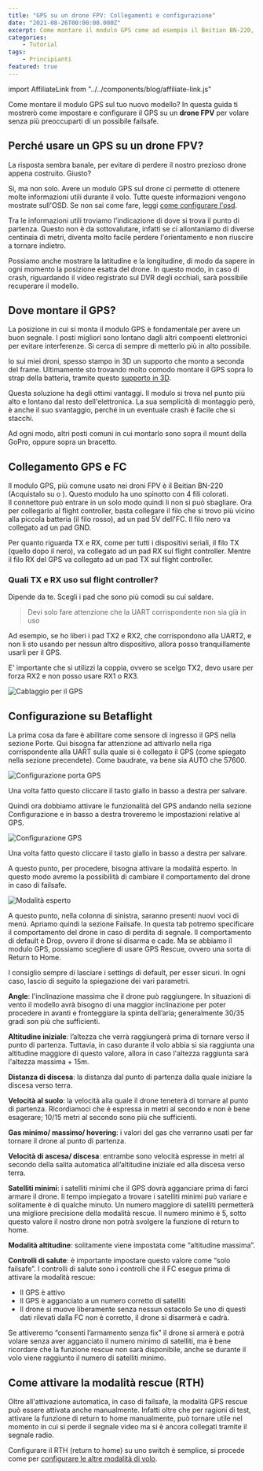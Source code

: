 ```yaml
---
title: "GPS su un drone FPV: Collegamenti e configurazione"
date: "2021-08-26T00:00:00.000Z"
excerpt: Come montare il modulo GPS come ad esempio il Beitian BN-220, su un drone FPV da racing? In questo articolo spiego come collegare il GPS e configurarlo in modo da utilizzare GPS Rescue su Betaflight
categories: 
    - Tutorial
tags: 
    - Principianti
featured: true
---
```


import AffiliateLink from "../../components/blog/affiliate-link.js"

Come montare il modulo GPS sul tuo nuovo modello? In questa guida ti mostrerò come impostare e configurare il GPS su un **drone FPV** per volare senza più preoccuparti di un possibile failsafe.

## Perché usare un GPS su un drone FPV?
La risposta sembra banale, per evitare di perdere il nostro prezioso drone appena costruito. Giusto?

Si, ma non solo. Avere un modulo GPS sul drone ci permette di ottenere molte informazioni utili durante il volo. Tutte queste informazioni vengono mostrate sull'OSD. Se non sai come fare, leggi [come configurare l'osd](https://lucafpv.com/configurare-osd-betaflight).

Tra le informazioni utili troviamo l'indicazione di dove si trova il punto di partenza. Questo non è da sottovalutare, infatti se ci allontaniamo di diverse centinaia di metri, diventa molto facile perdere l'orientamento e non riuscire a tornare indietro.

Possiamo anche mostrare la latitudine e la longitudine, di modo da sapere in ogni momento la posizione esatta del drone. In questo modo, in caso di crash, riguardando il video registrato sul DVR degli occhiali, sarà possibile recuperare il modello.


## Dove montare il GPS? 

La posizione in cui si monta il modulo GPS è fondamentale per avere un buon segnale. I posti migliori sono lontano dagli altri compoenti elettronici per evitare interferenze. Si cerca di sempre di metterlo più in alto possibile. 

Io sui miei droni, spesso stampo in 3D un supporto che monto a seconda del frame. Ultimamente sto trovando molto comodo montare il GPS sopra lo strap della batteria, tramite questo [supporto in 3D](https://www.thingiverse.com/thing:3217191). 

Questa soluzione ha degli ottimi vantaggi. Il modulo si trova nel punto più alto e lontano dal resto dell'elettronica. La sua semplicità di montaggio però, è anche il suo svantaggio, perché in un eventuale crash é facile che si stacchi.

Ad ogni modo, altri posti comuni in cui montarlo sono sopra il mount della GoPro, oppure sopra un bracetto. 


## Collegamento GPS e FC

Il modulo GPS, più comune usato nei droni FPV è il Beitian BN-220 (Acquistalo su <AffiliateLink href="https://amzn.to/2WoRamu" label="Amazon.it"/> o <AffiliateLink href="https://www.banggood.com/custlink/mKmd4V9K5P" label="Banggood"/>). Questo modulo ha uno spinotto con 4 fili colorati.  
Il connettore può entrare in un solo modo quindi li non si può sbagliare. Ora per collegarlo al flight controller, basta collegare il filo che si trovo più vicino alla piccola batteria (il filo rosso), ad un pad 5V dell'FC. Il filo nero va collegato ad un pad GND. 

Per quanto riguarda TX e RX, come per tutti i dispositivi seriali, il filo TX (quello dopo il nero), va collegato ad un pad RX sul flight controller. Mentre il filo RX del GPS va collegato ad un pad TX sul flight controller.

### Quali TX e RX uso sul flight controller?

Dipende da te. Scegli i pad che sono più comodi su cui saldare. 
> Devi solo fare attenzione che la UART corrispondente non sia già in uso

Ad esempio, se ho liberi i pad TX2 e RX2, che corrispondono alla UART2, e non li sto usando per nessun altro dispositivo, allora posso tranquillamente usarli per il GPS. 

E' importante che si utilizzi la coppia, ovvero se scelgo TX2, devo usare per forza RX2 e non posso usare RX1 o RX3. 

![Cablaggio per il GPS](/assets/come-montare-gps-sul-drone-fpv/collegamento_gps_fc.jpg)

## Configurazione su Betaflight

La prima cosa da fare è abilitare come sensore di ingresso il GPS nella sezione Porte. Qui bisogna far attenzione ad attivarlo nella riga corrispondente alla UART sulla quale si è collegato il GPS (come spiegato nella sezione precendete). Come baudrate, va bene sia AUTO che 57600. 

![Configurazione porta GPS](/assets/come-montare-gps-sul-drone-fpv/porte_betaflight.jpg)

Una volta fatto questo cliccare il tasto giallo in basso a destra per salvare.

Quindi ora dobbiamo attivare le funzionalità del GPS andando nella sezione Configurazione e in basso a destra troveremo le impostazioni relative al GPS.

![Configurazione GPS](/assets/come-montare-gps-sul-drone-fpv/gps_config_betaflight.jpg)

Una volta fatto questo cliccare il tasto giallo in basso a destra per salvare.

A questo punto, per procedere, bisogna attivare la modalità esperto. In questo modo avremo la possibilità di cambiare il comportamento del drone in caso di failsafe.

![Modalità esperto](/assets/come-montare-gps-sul-drone-fpv/expert_mode.png)

A questo punto, nella colonna di sinistra, saranno presenti nuovi voci di menú. Apriamo quindi la sezione Failsafe. In questa tab potremo specificare il comportamento del drone in caso di perdita di segnale. Il comportamento di default è Drop, ovvero il drone si disarma e cade. Ma se abbiamo il modulo GPS, possiamo scegliere di usare GPS Rescue, ovvero una sorta di Return to Home.

I consiglio sempre di lasciare i settings di default, per esser sicuri. In ogni caso, lascio di seguito la spiegazione dei vari parametri.

**Angle**: l'inclinazione massima che il drone può raggiungere. In situazioni di vento il modello avrà bisogno di una maggior inclinazione per poter procedere in avanti e fronteggiare la spinta dell’aria; generalmente 30/35 gradi son più che sufficienti.

**Altitudine iniziale**: l’altezza che verrà raggiungerà prima di tornare verso il punto di partenza. Tuttavia, in caso durante il volo abbia si sia raggiunta una altitudine maggiore di questo valore, allora in caso l'altezza raggiunta sarà l'altezza massima + 15m. 

**Distanza di discesa**: la distanza dal punto di partenza dalla quale iniziare la discesa verso terra.

**Velocità al suolo**: la velocità alla quale il drone teneterà di tornare al punto di partenza. Ricordiamoci che è espressa in metri al secondo e non è bene esagerare; 10/15 metri al secondo sono più che sufficienti.

**Gas minimo/ massimo/ hovering**: i valori del gas che verranno usati per far tornare il drone al punto di partenza.

**Velocità di ascesa/ discesa**: entrambe sono velocità espresse in metri al secondo della salita automatica all’altitudine iniziale ed alla discesa verso terra.

**Satelliti minimi**: i satelliti minimi che il GPS dovrà agganciare prima di farci armare il drone. Il tempo impiegato a trovare i satelliti minimi può variare e solitamente è di qualche minuto. Un numero maggiore di satelliti permetterà una migliore precisione della modalità rescue. Il numero minimo è 5, sotto questo valore il nostro drone non potrà svolgere la funzione di return to home.

**Modalità altitudine**: solitamente viene impostata come “altitudine massima”.

**Controlli di salute**: è importante impostare questo valore come “solo failsafe”. I controlli di salute sono i controlli che il FC esegue prima di attivare la modalità rescue:

- Il GPS è attivo
- Il GPS è agganciato a un numero corretto di satelliti
- Il drone si muove liberamente senza nessun ostacolo
Se uno di questi dati rilevati dalla FC non è corretto, il drone si disarmerà e cadrà.

Se attiveremo “consenti l’armamento senza fix” il drone si armerà e potrà volare senza aver agganciato il numero minimo di satelliti, ma è bene ricordare che la funzione rescue non sarà disponibile, anche se durante il volo viene raggiunto il numero di satelliti minimo.

## Come attivare la modalità rescue (RTH)

Oltre all'attivazione automatica, in caso di failsafe, la modalità GPS rescue può essere attivata anche manualmente. Infatti oltre che per ragioni di test, attivare la funzione di return to home manualmente, può tornare utile nel momento in cui si perde il segnale video ma si è ancora collegati tramite il segnale radio.

Configurare il RTH (return to home) su uno switch è semplice, si procede come per [configurare le altre modalità di volo](https://lucafpv.com/modalita-di-volo-betaflight/). 